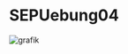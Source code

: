 # SEPUebung04

![grafik](https://user-images.githubusercontent.com/25713103/161779451-0ac0ffd0-3857-4a06-ae8b-e7b5ceba43e6.png)
